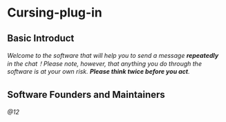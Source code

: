 # Cursing-plug-in
## Basic Introduct
###### Welcome to the software that will help you to send a message **repeatedly** in the chat！Please note, however, that anything you do through the software is at your own risk. **Please think twice before you act**.
## Software Founders and Maintainers
###### @12
